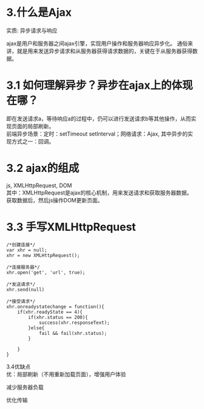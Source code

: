# 3.什么是Ajax
实质:  异步请求与响应

ajax是用户和服务器之间ajax引擎，实现用户操作和服务器响应异步化。
通俗来讲，就是用来发送异步请求和从服务器获得请求数据的，关键在于从服务器获得数据。

# 3.1 如何理解异步？异步在ajax上的体现在哪？
即在发送请求a，等待响应a的过程中，仍可以进行发送请求b等其他操作，从而实现页面的局部刷新。  
前端异步场景：定时：setTimeout setInterval；网络请求：Ajax, 
其中异步的实现方式之一：回调。

# 3.2 ajax的组成
js, XMLHttpRequest, DOM  
其中：XMLHttpRequest是ajax的核心机制，用来发送请求和获取服务器数据。
获取数据后，然后js操作DOM更新页面。

# 3.3 手写XMLHttpRequest
```
/*创建连接*/
var xhr = null;
xhr = new XMLHttpRequest();

/*连接服务器*/
xhr.open('get', 'url', true);

/*发送请求*/
xhr.send(null)

/*接受请求*/
xhr.onreadystatechange = function(){
    if(xhr.readyState == 4){
        if(xhr.status == 200){
            success(xhr.responseText);
        }else{
            fail && fail(xhr.status);
        }

    }
}
```

3.4优缺点  
优：局部刷新（不用重新加载页面），增强用户体验

减少服务器负载

优化传输






